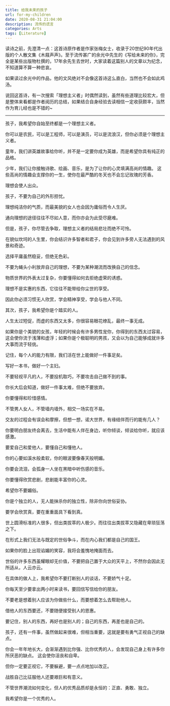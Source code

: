 ```yaml
---
title: 给我未来的孩子
url: for-my-children
date: 2020-08-31 21:04:00
description: 流传的谎言
categories: Arts
tags: [Literature]
---
```


读诗之前，先澄清一点：这首诗原作者是作家张梅女士，收录于20世纪90年代出版的个人散文集《木屐声声》。至于流传甚广的余光中先生的《写给未来的你》，完全是某些出版物杜撰的，17年余先生去世时，大家读着这篇别人的文章以为纪念，不知道算不算一种悲哀。

如果读过余光中的作品，他的文风绝对不会像这首诗这么直白，当然也不会如此鸡汤。

说回这首诗，有一次搜索「理想主义者」时偶然读到，虽然有些道理比较宏大，但是整体来看都是作者阅历的总结，如果结合自身经验去读相信一定收获颇丰，当然作为育儿经也是不错的~

---

孩子，我希望你自始至终都是一个理想主义者。

你可以是农民，可以是工程师，可以是演员，可以是流浪汉，但你必须是个理想主义者。

童年，我们讲英雄故事给你听，并不是一定要你成为英雄，而是希望你具有纯正的品格。

少年，我们让你接触诗歌、绘画、音乐，是为了让你的心灵填满高尚的情趣。
这些高尚的情趣会支撑你的一生，使你在最严酷的冬天也不会忘记玫瑰的芳香。

理想会使人出众。

孩子，不要为自己的外形担忧。

理想纯洁你的气质，而最美貌的女人也会因为庸俗而令人生厌。

通向理想的途径往往不尽如人意，而你亦会为此受尽磨难。

但是，孩子，你尽管去争取，理想主义者的结局悲壮而绝不可怜。

在貌似坎坷的人生里，你会结识许多智者和君子，你会见到许多旁人无法遇到的风景和奇迹。

选择平庸虽然稳妥，但绝无色彩。

不要为蝇头小利放弃自己的理想，不要为某种潮流而改换自己的信念。

物质世界的外表太过复杂，你要懂得如何去拒绝虚荣的诱惑。

理想不是实惠的东西，它往往不能带给你尘世的享受。

因此你必须习惯无人欣赏，学会精神享受，学会与他人不同。

其次，孩子，我希望你是个踏实的人。

人生太过短促，而虚的东西又太多，你很容易眼花缭乱，最终一事无成。

如果你是个美貌的女孩，年轻的时候会有许多男性宠你，你得到的东西太过容易，这会使你流于浅薄和虚浮；如果你是个极聪明的男孩，又会以为自己能够成就许多大事而流于轻佻。

记住，每个人的能力有限，我们活在世上能做好一件事足矣。

写好一本书，做好一个主妇。

不要轻视平凡的人，不要投机取巧，不要攻击自己做不到的事。

你长大后会知道，做好一件事太难，但绝不要放弃。

你要懂得和珍惜感情。

不管男人女人，不管墙内墙外，相交一场实在不易。

交友的过程会有误会和摩擦，但想一想，诺大世界，有缘结伴而行的能有几人？

你要明白朋友终会离去，生活中能有人伴在身边，听你倾谈，倾谈给你听，就应该感激。

要爱自己和爱他人，要懂自己和懂他人。

你的心要如溪水般柔软，你的眼波要像春天般明媚。

你要会流泪，会孤身一人坐在黑暗中听伤感的音乐。

你要懂得欣赏悲剧，悲剧能丰富你的心灵。

希望你不要媚俗。

你是个独立的人，无人能抹杀你的独立性，除非你向世俗妥协。

要学会欣赏真，要在重重面具下看到真。

世上圆滑标准的人很多，但出类拔萃的人极少。而往往出类拔萃又隐藏在卑琐狂荡之下。

在形式上我们无法与既定的世俗争斗，而在内心我们都是自己的国王。

如果你的脸上出现谄媚的笑容，我将会羞愧地掩面而去。

世俗的许多东西虽耀眼却无价值，不要把自己置于大众的天平上，不然你会因此无所适从，人云亦云。

在具体的做人上，我希望你不要打断别人的谈话，不要娇气十足。

你每天至少要拿出两小时来读书，要回信写信给你的朋友。

不要老是想着别人应该为你做些什么，而要想着怎么去帮助他人。

借他人的东西要还，不要随便接受别人的恩惠。

要记住，别人的东西，再好也是别人的；自己的东西，再差也是自己的。

孩子，还有一件事，虽然做起来很难，但相当重要，这就是要有勇气正视自己的缺点。

你会一年年地长大，会渐渐遇到比你强、比你优秀的人，会发现自己身上有许多你所厌恶的缺点。
这会使你沮丧和自卑。

但你一定要正视它，不要躲避，要一点点地加以改正。

战胜自己比征服他人还要艰巨和有意义。

不管世界潮流如何变化，但人的优秀品质却是永恒的：正直、勇敢、独立。

我希望你是一个优秀的人。
